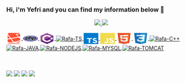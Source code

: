 ### Hi, i'm Yefri and you can find my information below 👋

<!--
*YefriGonzalez/YefriGonzalez* is a ✨ special ✨ repository because its `README.md` (this file) appears on your GitHub profile.

Here are some ideas to get you started:

- 🔭 I’m currently working on ...
- 🌱 I’m currently learning ...
- 👯 I’m looking to collaborate on ...
- 🤔 I’m looking for help with ...
- 💬 Ask me about ...
- 📫 How to reach me: ...
- 😄 Pronouns: ...
- ⚡ Fun fact: ...
-->
<div align="center">
  <a href="https://github.com/YefriGonzalez/">
  <img height="180em" src="https://github-readme-stats.vercel.app/api?username=YefriGonzalez&show_icons=true&theme=tokyonight&include_all_commits=true&count_private=true"/>
  <img height="180em" src="https://github-readme-stats.vercel.app/api/top-langs/?username=YefriGonzalez&layout=compact&langs_count=7&theme=tokyonight"/>
</div>
<div style="display: inline_block"><br>
  <img align="center" alt="Rafa-Laravel" height="30" width="40" src="https://github.com/devicons/devicon/blob/v2.15.1/icons/laravel/laravel-plain-wordmark.svg">
  <img align="center" alt="Rafa-Php" height="30" width="40" src="https://github.com/devicons/devicon/blob/v2.15.1/icons/php/php-original.svg">
  <img align="center" alt="Rafa-Php" height="30" width="40" src="https://github.com/devicons/devicon/blob/v2.15.1/icons/csharp/csharp-original.svg">
  <img align="center" alt="Rafa-TS" height="30" width="40" src="https://github.com/simple-icons/simple-icons/blob/develop/icons/angular.svg">
  <img align="center" alt="Rafa-TS" height="30" width="40" src="https://github.com/devicons/devicon/blob/v2.15.1/icons/typescript/typescript-original.svg">
  <img align="center" alt="Rafa-Js" height="30" width="40" src="https://raw.githubusercontent.com/devicons/devicon/master/icons/javascript/javascript-plain.svg">
  <img align="center" alt="Rafa-HTML" height="30" width="40" src="https://raw.githubusercontent.com/devicons/devicon/master/icons/html5/html5-original.svg">
  <img align="center" alt="Rafa-CSS" height="30" width="40" src="https://raw.githubusercontent.com/devicons/devicon/master/icons/css3/css3-original.svg">
  <img align="center" alt="Rafa-C++" height="30" width="40" src="https://cdn.jsdelivr.net/gh/devicons/devicon/icons/cplusplus/cplusplus-original.svg">
  <img align="center" alt="Rafa-JAVA" height="30" width="40" src="https://cdn.jsdelivr.net/gh/devicons/devicon/icons/java/java-original.svg">
  <img align="center" alt="Rafa-NODEJS" height="30" width="40" src="https://cdn.jsdelivr.net/gh/devicons/devicon/icons/nodejs/nodejs-original.svg">
  <img align="center" alt="Rafa-MYSQL" height="30" width="40" src="https://cdn.jsdelivr.net/gh/devicons/devicon/icons/mysql/mysql-original.svg">
  <img align="center" alt="Rafa-TOMCAT" height="30" width="40" src="https://cdn.jsdelivr.net/gh/devicons/devicon/icons/tomcat/tomcat-original.svg">
</div>
  <br>
  <br>
  <br>
<div> 
  <a href="https://www.instagram.com/yefrigonz20/" target="_blank"><img src="https://img.shields.io/badge/-Instagram-%23E4405F?style=for-the-badge&logo=instagram&logoColor=white" target="_blank"></a>
  <a href="https://www.facebook.com/YefriGonzalez20/" target="_blank"><img src="https://img.shields.io/badge/Facebook-1877F2?style=for-the-badge&logo=facebook&logoColor=white" target="_blank"></a> 
<a href = "mailto:yefrig00@gmail.com"><img src="https://img.shields.io/badge/-Gmail-%23333?style=for-the-badge&logo=gmail&logoColor=white" target="_blank"></a>
  <a href="https://www.linkedin.com/in/yefrigonzalez/" target="_blank"><img src="https://img.shields.io/badge/-LinkedIn-%230077B5?style=for-the-badge&logo=linkedin&logoColor=white" target="_blank"></a>
